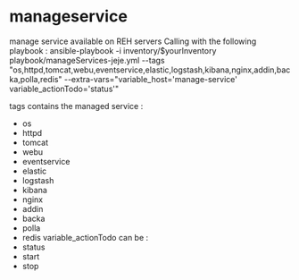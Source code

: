 # manageservice
manage service available on REH servers
Calling with the following playbook : 
ansible-playbook -i inventory/$yourInventory playbook/manageServices-jeje.yml --tags "os,httpd,tomcat,webu,eventservice,elastic,logstash,kibana,nginx,addin,backa,polla,redis" --extra-vars="variable_host='manage-service' variable_actionTodo='status'"

tags contains the managed service : 
 - os
 - httpd
 - tomcat
 - webu
 - eventservice 
 - elastic
 - logstash
 - kibana
 - nginx
 - addin
 - backa
 - polla
 - redis
variable_actionTodo can be : 
 - status
 - start
 - stop
 
